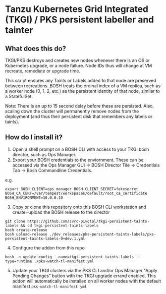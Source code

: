 # Tanzu Kubernetes Grid Integrated (TKGI) / PKS  persistent labeller and tainter

## What does this do?

TKGI/PKS destroys and creates new nodes whenever there is an OS or Kubernetes upgrade, or a node failure.  Node IDs thus will change at VM recreate, remediate or upgrade time. 

This script ensures any Taints or Labels added to that node are preserved between recreations.  BOSH treats the ordinal index of a VM replica, such as a worker node (0, 1, 2, etc.) as the persistent identity of that node, similar to a StatefulSet.  

Note:  There is an up to 15 second delay before these are persisted.   Also, scaling down the cluster will permanently remove nodes from the deployment (and thus their persistent disk that remembers any labels or taints).

## How do I install it?

1. Open a shell prompt on a BOSH CLI with access to your TKGI bosh director, such as Ops Manager.
2. Export your BOSH credentials to the enviornment.  These can be accessed via the Ops Manager GUI -> BOSH Director Tile -> Credentials Tab -> Bosh Commandline Credentials.    

e.g.
```
export BOSH_CLIENT=ops_manager BOSH_CLIENT_SECRET=fakesecret BOSH_CA_CERT=/var/tempest/workspaces/default/root_ca_certificate  BOSH_ENVIRONMENT=10.0.0.10
```
3. Copy or clone this repository onto this BOSH CLI workstation and create+upload the BOSH release to the director

```
git clone https://github.com/svrc-pivotal/tkgi-persistent-taints-labels && cd tkgi-persistent-taints-labels
bosh create-release
bosh upload-release ./dev_releases/pks-persistent-taints-labels/pks-persistent-taints-labels-0+dev.1.yml 

```
4. Configure the addon from this repo
```
bosh -n update-config --name=tkgi-persistent-taints-labels --type=runtime ./pks-watch-tl-manifest.yml
```
5. Update your TKGI clusters via the PKS CLI and/or Ops Manager "Apply Pending Changes" button with the TKGI upgrade errand enabled.  This addon will automatically be installed on all worker nodes with the default manifest `pks-watch-tl-manifest.yml`



